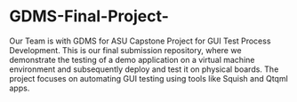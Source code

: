 # GDMS-Final-Project-
Our Team is with GDMS for ASU Capstone Project for GUI Test Process Development. This is our final submission repository, where we demonstrate the testing of a demo application on a virtual machine environment and subsequently deploy and test it on physical boards. The project focuses on automating GUI testing using tools like Squish and Qtqml apps.
